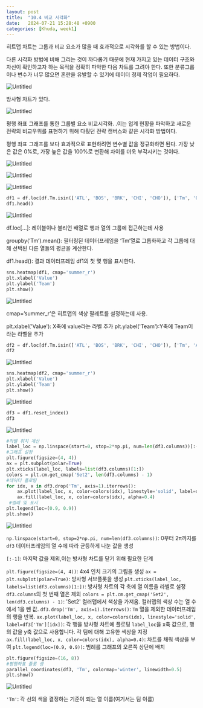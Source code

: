 ```yaml
---
layout: post
title:  "10.4 비교 시각화"
date:   2024-07-21 15:28:48 +0900
categories: [Khuda, week1]
---
```

히트맵 차트는 그룹과 비교 요소가 많을 때 효과적으로 시각화를 할 수 있는 방법이다. 

다른 시각화 방법에 비해 그리는 것이 까다롭기 때문에 현재 가지고 있는 데이터 구조와 자신이 확인하고자 하는 목적을 정확히 파악한 다음 차트를 그려야 한다. 또한 분류그룹이나 변수가 너무 많으면 혼란을 유발할 수 있기에 데이터 정제 작업이 필요하다. 

![Untitled](/assets/HW1/b1.png)

방사형 차트가 있다.

![Untitled](/assets/HW1/b2.png)

평행 좌표 그래프를 통한 그룹별 요소 비교시각화. .이는 업계 현황을 파악하고 새로운 전략의 비교우위를 표현하기 위해 다뤘던 전략 캔버스와 같은 시각화 방법이다. 

평행 좌표 그래프를 보다 효과적으로 표현하려면 변수별 값을 정규화하면 된다. 가장 낮은 값은 0%로, 가장 높은 값을 100%로 변환해 차이를 더욱 부각시키는 것이다. 

![Untitled](/assets/HW1/b3.png)

![Untitled](/assets/HW1/b4.png)

![Untitled](/assets/HW1/b5.png)

```python
df1 = df.loc[df.Tm.isin(['ATL', 'BOS', 'BRK', 'CHI', 'CHO']), ['Tm', 'ORB%', 'TRB%', 'AST%', 'BLK%', 'USG%']].groupby('Tm').mean()
df1.head()
```

![Untitled](/assets/HW1/b6.png)

df.loc[…]: 레이블이나 불리언 배열로 행과 열의 그룹에 접근하는데 사용

groupby(’Tm’).mean(): 필터링된 데이터프레임을 ‘Tm’열로 그룹화하고 각 그룹에 대해 선택된 다른 열들의 평균을 계산한다.

df1.head(): 결과 데이터프레임 df1의 첫 몇 행을 표시한다. 

```python
sns.heatmap(df1, cmap='summer_r')
plt.xlabel('Value')
plt.ylabel('Team')
plt.show()
```

![Untitled](/assets/HW1/b7.png)

cmap=’summer_r’은 히트맵의 색상 팔레트를 설정하는데 사용. 

plt.xlabel('Value'): X축에 value라는 라벨 추가
plt.ylabel('Team'):Y축에 Team이라는 라벨을 추가

```python
df2 = df.loc[df.Tm.isin(['ATL', 'BOS', 'BRK', 'CHI', 'CHO']), ['Tm', 'Age', 'G']].groupby(['Tm', 'Age']).mean().reset_index().pivot(index='Tm', columns='Age', values='G')
df2
```

![Untitled](/assets/HW1/b8.png)
```python
sns.heatmap(df2, cmap='summer_r')
plt.xlabel('Value')
plt.ylabel('Team')
plt.show()
```

![Untitled](/assets/HW1/b9.png)

```python
df3 = df1.reset_index()
df3
```

![Untitled](/assets/HW1/b10.png)

```python
#라벨 위치 계산
label_loc = np.linspace(start=0, stop=2*np.pi, num=len(df3.columns))[:-1]
#그래프 설정
plt.figure(figsize=(4, 4))
ax = plt.subplot(polar=True)
plt.xticks(label_loc, labels=list(df3.columns)[1:])
colors = plt.cm.get_cmap('Set2', len(df3.columns) - 1)
#데이터 플로팅
for idx, x in df3.drop('Tm', axis=1).iterrows():
    ax.plot(label_loc, x, color=colors(idx), linestyle='solid', label=df3['Tm'][idx])
    ax.fill(label_loc, x, color=colors(idx), alpha=0.4)
 #범례 및 표시
plt.legend(loc=(0.9, 0.9))
plt.show()
```

![Untitled](/assets/HW1/b11.png)

`np.linspace(start=0, stop=2*np.pi, num=len(df3.columns))`: 0부터 2π까지를 `df3` 데이터프레임의 열 수에 따라 균등하게 나눈 값을 생성

`[:-1]`: 마지막 값을 제외,이는 방사형 차트를 닫기 위해 필요한 단계

`plt.figure(figsize=(4, 4))`: 4x4 인치 크기의 그림을 생성
`ax = plt.subplot(polar=True)`: 방사형 서브플롯을 생성
`plt.xticks(label_loc, labels=list(df3.columns)[1:])`: 방사형 차트의 각 축에 열 이름을 라벨로 설정 `df3.columns`의 첫 번째 열은 제외
`colors = plt.cm.get_cmap('Set2', len(df3.columns) - 1)`: 'Set2' 컬러맵에서 색상을 가져옴. 컬러맵의 색상 수는 열 수에서 1을 뺀 값.
`df3.drop('Tm', axis=1).iterrows()`: `Tm` 열을 제외한 데이터프레임의 행을 반복.
`ax.plot(label_loc, x, color=colors(idx), linestyle='solid', label=df3['Tm'][idx])`: 각 행을 방사형 차트에 플로팅
`label_loc`을 x축 값으로, 행의 값을 y축 값으로 사용합니다. 각 팀에 대해 고유한 색상을 지정
`ax.fill(label_loc, x, color=colors(idx), alpha=0.4)`: 차트를 채워 색상을 부여
`plt.legend(loc=(0.9, 0.9))`: 범례를 그래프의 오른쪽 상단에 배치

```python
plt.figure(figsize=(16, 8))
#평행좌표 플롯 생
parallel_coordinates(df3, 'Tm', colormap='winter', linewidth=0.5)
plt.show()
```

![Untitled](/assets/HW1/b12.png)

`'Tm'`: 각 선의 색을 결정하는 기준이 되는 열 이름(여기서는 팀 이름)
